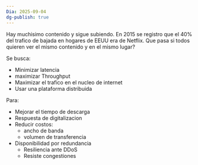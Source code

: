 ```yaml
---
Dia: 2025-09-04
dg-publish: true
---
```

Hay muchisimo contenido y sigue subiendo. 
En 2015 se registro que el 40% del trafico de bajada en hogares de EEUU era de Netflix. Que pasa si todos quieren ver el mismo contenido y en el mismo lugar?


Se busca:
- Minimizar latencia
- maximizar Throughput 
- Maximizar el trafico en el nucleo de internet 
- Usar una plataforma distribuida

Para:
- Mejorar el tiempo de descarga 
- Respuesta de digitalizacion 
- Reducir costos:
	- ancho de banda
	- volumen de transferencia 
- Disponibilidad por redundancia
	- Resiliencia ante DDoS
	- Resiste congestiones
